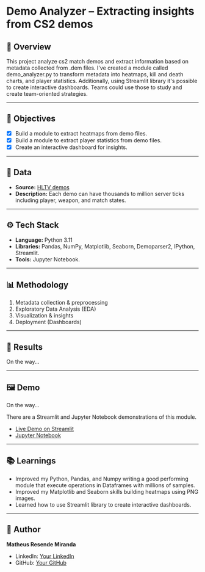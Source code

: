 #  Demo Analyzer – Extracting insights from CS2 demos

## 📌 Overview
This project analyze cs2 match demos and extract information based on metadata collected from .dem files. I've created a module called demo_analyzer.py to transform metadata into heatmaps, kill and death charts, and player statistics. Additionally, using Streamlit library it's possible to create interactive dashboards. Teams could use those to study and create team-oriented strategies. 

---

## 🎯 Objectives
- [x] Build a module to extract heatmaps from demo files.  
- [x] Build a module to extract player statistics from demo files.  
- [x] Create an interactive dashboard for insights.  

---

## 📂 Data
- **Source:** [HLTV demos](https://www.hltv.org/)  
- **Description:** Each demo can have thousands to million server ticks including player, weapon, and match states.  

---

## ⚙️ Tech Stack
- **Language:** Python 3.11  
- **Libraries:** Pandas, NumPy, Matplotlib, Seaborn, Demoparser2, IPython, Streamlit.  
- **Tools:** Jupyter Notebook.  

---

## 📊 Methodology
1. Metadata collection & preprocessing  
2. Exploratory Data Analysis (EDA)    
3. Visualization & insights  
4. Deployment (Dashboards)  

---

## 🚀 Results
On the way...  

---

## 🖼️ Demo
On the way...

There are a Streamlit and Jupyter Notebook demonstrations of this module.  
- [Live Demo on Streamlit](link)  
- [Jupyter Notebook](link)  

---

## 📚 Learnings
- Improved my Python, Pandas, and Numpy writing a good performing module that execute operations in Dataframes with millions of samples.
- Improved my Matplotlib and Seaborn skills building heatmaps using PNG images.  
- Learned how to use Streamlit library to create interactive dashboards.  

---

## 👤 Author
**Matheus Resende Miranda**  
- LinkedIn: [Your LinkedIn](https://www.linkedin.com/in/matheus-resende-miranda/)    
- GitHub: [Your GitHub](https://github.com/matheusrm-git)  